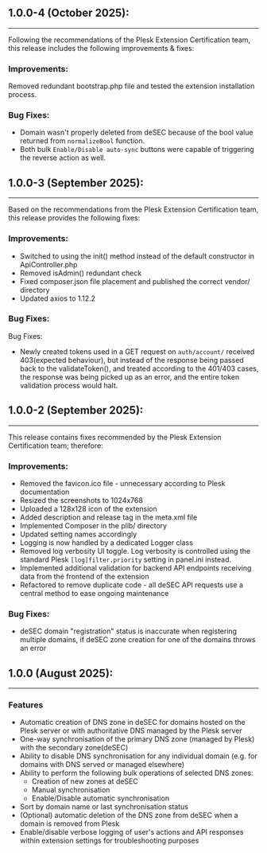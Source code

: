 ## 1.0.0-4 (October 2025):

---

Following the recommendations of the Plesk Extension Certification team, this release includes the following improvements & fixes:

### Improvements:

Removed redundant bootstrap.php file and tested the extension installation process.

### Bug Fixes:
- Domain wasn't properly deleted from deSEC because of the bool value returned from `normalizeBool` function.
- Both bulk `Enable/Disable auto-sync` buttons were capable of triggering the reverse action as well.


## 1.0.0-3 (September 2025):

---

Based on the recommendations from the Plesk Extension Certification team, this release provides the following fixes:

### Improvements:

- Switched to using the init() method instead of the default constructor in ApiController.php
- Removed isAdmin() redundant check
- Fixed composer.json file placement and published the correct vendor/ directory
- Updated axios to 1.12.2

### Bug Fixes:

Bug Fixes:

- Newly created tokens used in a GET request on `auth/account/` received 403(expected behaviour), 
but instead of the response being passed back to the validateToken(), and treated according to the 401/403 cases, 
the response was being picked up as an error, and the entire token validation process would halt.


## 1.0.0-2 (September 2025):

---

This release contains fixes recommended by the Plesk Extension Certification team; therefore:

### Improvements:

- Removed the favicon.ico file - unnecessary according to Plesk documentation
- Resized the screenshots to 1024x768
- Uploaded a 128x128 icon of the extension
- Added description and release tag in the meta.xml file
- Implemented Composer in the plib/ directory
- Updated setting names accordingly
- Logging is now handled by a dedicated Logger class
- Removed log verbosity UI toggle. Log verbosity is controlled using the standard Plesk `[log]filter.priority` setting in panel.ini instead.
- Implemented additional validation for backend API endpoints receiving data from the frontend of the extension
- Refactored to remove duplicate code - all deSEC API requests use a central method to ease ongoing maintenance

### Bug Fixes:
- deSEC domain "registration" status is inaccurate when registering multiple domains, if deSEC zone creation for one of the domains throws an error


## 1.0.0 (August 2025):

---

### Features

- Automatic creation of DNS zone in deSEC for domains hosted on the Plesk server or
  with authoritative DNS managed by the Plesk server
- One-way synchronisation of the primary DNS zone (managed by Plesk) with the secondary zone(deSEC)
- Ability to disable DNS synchronisation for any individual domain (e.g. for domains with DNS served or managed elsewhere)
- Ability to perform the following bulk operations of selected DNS zones:
    * Creation of new zones at deSEC
    * Manual synchronisation
    * Enable/Disable automatic synchronisation
- Sort by domain name or last synchronisation status
- (Optional) automatic deletion of the DNS zone from deSEC when a domain is removed from Plesk
- Enable/disable verbose logging of user's actions and API responses within extension settings for troubleshooting purposes
